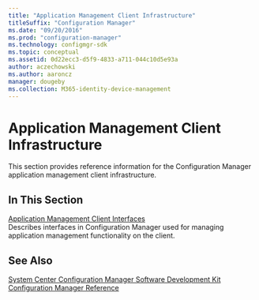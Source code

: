 ```yaml
---
title: "Application Management Client Infrastructure"
titleSuffix: "Configuration Manager"
ms.date: "09/20/2016"
ms.prod: "configuration-manager"
ms.technology: configmgr-sdk
ms.topic: conceptual
ms.assetid: 0d22ecc3-d5f9-4833-a711-044c10d5e93a
author: aczechowski
ms.author: aaroncz
manager: dougeby
ms.collection: M365-identity-device-management
---
```

# Application Management Client Infrastructure
This section provides reference information for the Configuration Manager application management client infrastructure.  

## In This Section  
 [Application Management Client Interfaces](../../../../../develop/reference/core/clients/client-classes/application-management-client-interfaces.md)  
 Describes interfaces in Configuration Manager used for managing application management functionality on the client.  

## See Also  
 [System Center Configuration Manager Software Development Kit](../../../../../develop/core/misc/system-center-configuration-manager-sdk.md)   
 [Configuration Manager Reference](../../../../../develop/reference/configuration-manager-reference.md)
